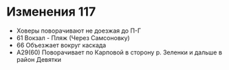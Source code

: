 # Изменения 117

* Ховеры поворачивают не доезжая до П-Г
* 61    Вокзал  -   Пляж    (Через Самсоновку)
* 66    Объезжает вокруг каскада
* А29(60) Поворачивает по Карповой в сторону р. Зеленки и дальше в район Девятки
